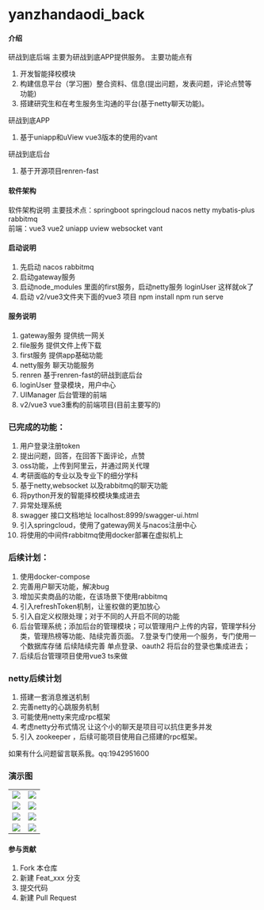 # yanzhandaodi_back

#### 介绍
研战到底后端 主要为研战到底APP提供服务。
主要功能点有 
1. 开发智能择校模块 
2. 构建信息平台（学习圈）整合资料、信息(提出问题，发表问题，评论点赞等功能)  
3. 搭建研究生和在考生服务生沟通的平台(基于netty聊天功能)。

研战到底APP
1. 基于uniapp和uView   vue3版本的使用的vant

研战到底后台
1. 基于开源项目renren-fast

#### 软件架构
软件架构说明
主要技术点：springboot springcloud nacos  netty mybatis-plus rabbitmq  
前端：vue3 vue2 uniapp uview websocket vant
#### 启动说明
1. 先启动 nacos  rabbitmq
2. 启动gateway服务
3. 启动node_modules 里面的first服务，启动netty服务 loginUser 这样就ok了
4. 启动  v2/vue3文件夹下面的vue3 项目 npm install  npm run serve

#### 服务说明
1. gateway服务 提供统一网关
2. file服务    提供文件上传下载
3. first服务   提供app基础功能
4. netty服务   聊天功能服务
5. renren      基于renren-fast的研战到底后台
6. loginUser  登录模块，用户中心
7. UIManager   后台管理的前端
8. v2/vue3     vue3重构的前端项目(目前主要写的)


### 已完成的功能：
1. 用户登录注册token
2. 提出问题，回答，在回答下面评论，点赞
3. oss功能，上传到阿里云，并通过网关代理
4. 考研面临的专业以及专业下的细分学科
5. 基于netty,websocket 以及rabbitmq的聊天功能
6. 将python开发的智能择校模块集成进去
7. 异常处理系统
8. swagger 接口文档地址 localhost:8999/swagger-ui.html
9. 引入springcloud，使用了gateway网关与nacos注册中心
10. 将使用的中间件rabbitmq使用docker部署在虚拟机上


### 后续计划：
1. 使用docker-compose
2. 完善用户聊天功能，解决bug
3. 增加买卖商品的功能，在该场景下使用rabbitmq
4. 引入refreshToken机制，让鉴权做的更加放心
5. 引入自定义权限处理；对于不同的人开启不同的功能
6. 后台管理系统；添加后台的管理模块；可以管理用户上传的内容，管理学科分类，管理热榜等功能、陆续完善页面。
7.登录专门使用一个服务，专门使用一个数据库存储 后续陆续完善 单点登录、oauth2  将后台的登录也集成进去；
8. 后续后台管理项目使用vue3 ts来做
### netty后续计划
1. 搭建一套消息推送机制
2. 完善netty的心跳服务机制
3. 可能使用netty来完成rpc框架
4. 考虑netty分布式情况 让这个小的聊天是项目可以抗住更多并发
5. 引入 zookeeper ，后续可能项目使用自己搭建的rpc框架。


      
         

如果有什么问题留言联系我。qq:1942951600

### 演示图

<table>
    <tr>
        <td><img src="https://edu-renyun.oss-cn-beijing.aliyuncs.com/typora/image-20220224131939476.png"/></td>
        <td><img src="https://edu-renyun.oss-cn-beijing.aliyuncs.com/typora/image-20220224132011836.png"/></td>
    </tr>
    <tr>
        <td><img src="https://edu-renyun.oss-cn-beijing.aliyuncs.com/typora/image-20220224132024789.png"/></td>
        <td><img src="https://edu-renyun.oss-cn-beijing.aliyuncs.com/typora/image-20220224132037230.png"/></td>
    </tr>
    <tr>
        <td><img src="https://edu-renyun.oss-cn-beijing.aliyuncs.com/typora/image-20220224132109613.png"/></td>
        <td><img src="https://edu-renyun.oss-cn-beijing.aliyuncs.com/typora/image-20220224132150045.png"/></td>
    </tr>
	<tr>
        <td><img src="https://edu-renyun.oss-cn-beijing.aliyuncs.com/typora/image-20220224133145288.png"/></td>
        <td><img src="https://edu-renyun.oss-cn-beijing.aliyuncs.com/typora/image-20220224133216636.png"/></td>
    </tr>	 
</table>


#### 参与贡献

1.  Fork 本仓库
2.  新建 Feat_xxx 分支
3.  提交代码
4.  新建 Pull Request


